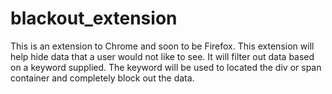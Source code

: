 # blackout_extension

This is an extension to Chrome and soon to be Firefox. This extension will help
hide data that a user would not like to see. It will filter out data based on a
keyword supplied. The keyword will be used to located the div or span container
and completely block out the data.
